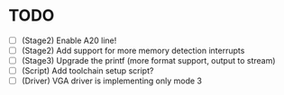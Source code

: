# TODO
- [ ] (Stage2) Enable A20 line!
- [ ] (Stage2) Add support for more memory detection interrupts
- [ ] (Stage3) Upgrade the printf (more format support, output to stream)
- [ ] (Script) Add toolchain setup script?
- [ ] (Driver) VGA driver is implementing only mode 3
